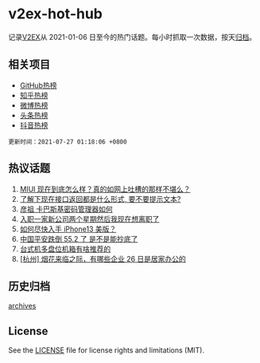 # v2ex-hot-hub

 记录[V2EX](https://www.v2ex.com/)从 2021-01-06 日至今的热门话题。每小时抓取一次数据，按天[归档](archives)。
 
 ## 相关项目

- [GitHub热榜](https://github.com/lonnyzhang423/github-hot-hub)
- [知乎热榜](https://github.com/lonnyzhang423/zhihu-hot-hub)
- [微博热榜](https://github.com/lonnyzhang423/weibo-hot-hub)
- [头条热榜](https://github.com/lonnyzhang423/toutiao-hot-hub)
- [抖音热榜](https://github.com/lonnyzhang423/douyin-hot-hub)


 `更新时间：2021-07-27 01:18:06 +0800`

## 热议话题

1. [MIUI 现在到底怎么样？真的如网上吐槽的那样不堪么？](https://www.v2ex.com/t/791801)
1. [了解下现在接口返回都是什么形式, 要不要提示文本?](https://www.v2ex.com/t/791754)
1. [彦祖 卡巴斯基密码管理器如何](https://www.v2ex.com/t/791761)
1. [入职一家新公司两个星期然后我现在想离职了](https://www.v2ex.com/t/791739)
1. [如何尽快入手 iPhone13 美版？](https://www.v2ex.com/t/791835)
1. [中国平安跌倒 55.2 了 是不是能抄底了](https://www.v2ex.com/t/791782)
1. [台式机多盘位机箱有啥推荐的](https://www.v2ex.com/t/791791)
1. [[杭州] 烟花来临之际，有哪些企业 26 日是居家办公的](https://www.v2ex.com/t/791741)

## 历史归档

[archives](archives)

## License

See the [LICENSE](LICENSE) file for license rights and limitations (MIT).
